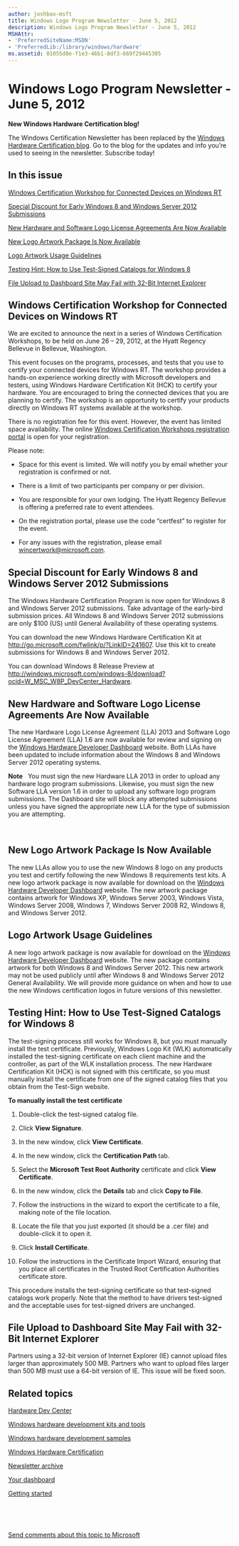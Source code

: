 ```yaml
---
author: joshbax-msft
title: Windows Logo Program Newsletter - June 5, 2012
description: Windows Logo Program Newsletter - June 5, 2012
MSHAttr:
- 'PreferredSiteName:MSDN'
- 'PreferredLib:/library/windows/hardware'
ms.assetid: 01055d8e-f1e3-46b1-8df3-669f29445305
---
```


# Windows Logo Program Newsletter - June 5, 2012


**New Windows Hardware Certification blog!**

The Windows Certification Newsletter has been replaced by the [Windows Hardware Certification blog](http://blogs.msdn.com/b/windows_hardware_certification/). Go to the blog for the updates and info you’re used to seeing in the newsletter. Subscribe today!

## In this issue


[Windows Certification Workshop for Connected Devices on Windows RT](#workshoprt)

[Special Discount for Early Windows 8 and Windows Server 2012 Submissions](#discount)

[New Hardware and Software Logo License Agreements Are Now Available](#license)

[New Logo Artwork Package Is Now Available](#newlogoart)

[Logo Artwork Usage Guidelines](#logoart)

[Testing Hint: How to Use Test-Signed Catalogs for Windows 8](#testsignedcats)

[File Upload to Dashboard Site May Fail with 32-Bit Internet Explorer](#uploadfail)

## <a href="" id="workshoprt"></a>Windows Certification Workshop for Connected Devices on Windows RT


We are excited to announce the next in a series of Windows Certification Workshops, to be held on June 26 – 29, 2012, at the Hyatt Regency Bellevue in Bellevue, Washington.

This event focuses on the programs, processes, and tests that you use to certify your connected devices for Windows RT. The workshop provides a hands-on experience working directly with Microsoft developers and testers, using Windows Hardware Certification Kit (HCK) to certify your hardware. You are encouraged to bring the connected devices that you are planning to certify. The workshop is an opportunity to certify your products directly on Windows RT systems available at the workshop.

There is no registration fee for this event. However, the event has limited space availability. The online [Windows Certification Workshops registration portal](http://www.windowscertificationworkshop.com/) is open for your registration.

Please note:

-   Space for this event is limited. We will notify you by email whether your registration is confirmed or not.

-   There is a limit of two participants per company or per division.

-   You are responsible for your own lodging. The Hyatt Regency Bellevue is offering a preferred rate to event attendees.

-   On the registration portal, please use the code “certfest” to register for the event.

-   For any issues with the registration, please email wincertwork@microsoft.com.

## <a href="" id="discount"></a>Special Discount for Early Windows 8 and Windows Server 2012 Submissions


The Windows Hardware Certification Program is now open for Windows 8 and Windows Server 2012 submissions. Take advantage of the early-bird submission prices. All Windows 8 and Windows Server 2012 submissions are only $100 (US) until General Availability of these operating systems.

You can download the new Windows Hardware Certification Kit at <http://go.microsoft.com/fwlink/p/?LinkID=241607>. Use this kit to create submissions for Windows 8 and Windows Server 2012.

You can download Windows 8 Release Preview at <http://windows.microsoft.com/windows-8/download?ocid=W_MSC_W8P_DevCenter_Hardware>.

## <a href="" id="license"></a>New Hardware and Software Logo License Agreements Are Now Available


The new Hardware Logo License Agreement (LLA) 2013 and Software Logo License Agreement (LLA) 1.6 are now available for review and signing on the [Windows Hardware Developer Dashboard](https://login.live.com/login.srf?wa=wsignin1.0&rpsnv=12&ct=1389889743&rver=6.1.6206.0&wp=MBI_SSL&wreply=https:%2F%2Fsysdev.microsoft.com%2FWLID%2FSignIn.ashx%3FReturnURL%3D%252fen-US%252fhardware%252fmember%252f&lc=1033&id=281915&mkt=en-US&cbcxt=hardware) website. Both LLAs have been updated to include information about the Windows 8 and Windows Server 2012 operating systems.

**Note**  
You must sign the new Hardware LLA 2013 in order to upload any hardware logo program submissions. Likewise, you must sign the new Software LLA version 1.6 in order to upload any software logo program submissions. The Dashboard site will block any attempted submissions unless you have signed the appropriate new LLA for the type of submission you are attempting.

 

## <a href="" id="newlogoart"></a>New Logo Artwork Package Is Now Available


The new LLAs allow you to use the new Windows 8 logo on any products you test and certify following the new Windows 8 requirements test kits. A new logo artwork package is now available for download on the [Windows Hardware Developer Dashboard](https://login.live.com/login.srf?wa=wsignin1.0&rpsnv=12&ct=1389889743&rver=6.1.6206.0&wp=MBI_SSL&wreply=https:%2F%2Fsysdev.microsoft.com%2FWLID%2FSignIn.ashx%3FReturnURL%3D%252fen-US%252fhardware%252fmember%252f&lc=1033&id=281915&mkt=en-US&cbcxt=hardware) website. The new artwork package contains artwork for Windows XP, Windows Server 2003, Windows Vista, Windows Server 2008, Windows 7, Windows Server 2008 R2, Windows 8, and Windows Server 2012.

## <a href="" id="logoart"></a>Logo Artwork Usage Guidelines


A new logo artwork package is now available for download on the [Windows Hardware Developer Dashboard](https://login.live.com/login.srf?wa=wsignin1.0&rpsnv=12&ct=1389888808&rver=6.1.6206.0&wp=MBI_SSL&wreply=https:%2F%2Fsysdev.microsoft.com%2FWLID%2FSignIn.ashx%3FReturnURL%3D%252fen-US%252fhardware%252fmember%252f&lc=1033&id=281915&mkt=en-US&cbcxt=hardware) website. The new package contains artwork for both Windows 8 and Windows Server 2012. This new artwork may not be used publicly until after Windows 8 and Windows Server 2012 General Availability. We will provide more guidance on when and how to use the new Windows certification logos in future versions of this newsletter.

## <a href="" id="testsignedcats"></a>Testing Hint: How to Use Test-Signed Catalogs for Windows 8


The test-signing process still works for Windows 8, but you must manually install the test certificate. Previously, Windows Logo Kit (WLK) automatically installed the test-signing certificate on each client machine and the controller, as part of the WLK installation process. The new Hardware Certification Kit (HCK) is not signed with this certificate, so you must manually install the certificate from one of the signed catalog files that you obtain from the Test-Sign website.

**To manually install the test certificate**

1.  Double-click the test-signed catalog file.

2.  Click **View Signature**.

3.  In the new window, click **View Certificate**.

4.  In the new window, click the **Certification Path** tab.

5.  Select the **Microsoft Test Root Authority** certificate and click **View Certificate**.

6.  In the new window, click the **Details** tab and click **Copy to File**.

7.  Follow the instructions in the wizard to export the certificate to a file, making note of the file location.

8.  Locate the file that you just exported (it should be a .cer file) and double-click it to open it.

9.  Click **Install Certificate**.

10. Follow the instructions in the Certificate Import Wizard, ensuring that you place all certificates in the Trusted Root Certification Authorities certificate store.

This procedure installs the test-signing certificate so that test-signed catalogs work properly. Note that the method to have drivers test-signed and the acceptable uses for test-signed drivers are unchanged.

## <a href="" id="uploadfail"></a>File Upload to Dashboard Site May Fail with 32-Bit Internet Explorer


Partners using a 32-bit version of Internet Explorer (IE) cannot upload files larger than approximately 500 MB. Partners who want to upload files larger than 500 MB must use a 64-bit version of IE. This issue will be fixed soon.

## Related topics


[Hardware Dev Center](http://msdn.microsoft.com/en-US/windows/hardware/)

[Windows hardware development kits and tools](http://msdn.microsoft.com/windows/hardware/bg127147)

[Windows hardware development samples](http://code.msdn.microsoft.com/windowshardware/)

[Windows Hardware Certification](http://msdn.microsoft.com/en-US/windows/hardware/gg463010)

[Newsletter archive](http://msdn.microsoft.com/library/windows/hardware/dn339175.aspx)

[Your dashboard](https://sysdev.microsoft.com/hardware/member/)

[Getting started](http://msdn.microsoft.com/library/windows/hardware/gg507680/)

 

 

[Send comments about this topic to Microsoft](mailto:wsddocfb@microsoft.com?subject=Documentation%20feedback%20%5Bp_hck\p_hck%5D:%20Windows%20Logo%20Program%20Newsletter%20-%20June%205,%202012%20%20RELEASE:%20%284/27/2016%29&body=%0A%0APRIVACY%20STATEMENT%0A%0AWe%20use%20your%20feedback%20to%20improve%20the%20documentation.%20We%20don't%20use%20your%20email%20address%20for%20any%20other%20purpose,%20and%20we'll%20remove%20your%20email%20address%20from%20our%20system%20after%20the%20issue%20that%20you're%20reporting%20is%20fixed.%20While%20we're%20working%20to%20fix%20this%20issue,%20we%20might%20send%20you%20an%20email%20message%20to%20ask%20for%20more%20info.%20Later,%20we%20might%20also%20send%20you%20an%20email%20message%20to%20let%20you%20know%20that%20we've%20addressed%20your%20feedback.%0A%0AFor%20more%20info%20about%20Microsoft's%20privacy%20policy,%20see%20http://privacy.microsoft.com/default.aspx. "Send comments about this topic to Microsoft")





